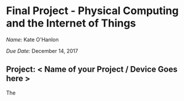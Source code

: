 # Final Project - Physical Computing and the Internet of Things

*Name:*  Kate O'Hanlon

*Due Date:* December 14, 2017

## Project:  < Name of your Project / Device Goes here >

The <title> is a tea dispenser to help those who enjoy looseleaf tea save time in the morning. It can hold up to seven types of tea, and provides easy measurement for tea by the pot or by the cup. 

### Detailed Project Description

The <title> has three main parts: the rotating holder, the funnel, and the removable single-cup dispenser. 

The rotating holder has seven slots. The intent is to have a week's worth of tea, but they can be used in any order so it can also be used for seven different types to be used and refilled as desired. It can be rotated using buttons on the device or via the accompanying website. There is an eighth spot, which does not hold tea, which it should be set to when not in use to minimize air exposure and potential disruption to the teas. Once the desired slot is selected, one can refill it and optionally* set it as filled, or have it dispense the tea into the funnel. 

The funnel is in place to make use much easier. Since the openings from the slots are so wide, so as to allow the tea to be poured in, it is difficult to place anything to catch all of the tea that pours out. The funnel catches the outflow from the holder and narrows it. It can then flow directly into the infuser of a teapot, or into the included removable single-cup dispenser. 

The dispenser allows the user to have single-cup servings rather than making a whole pot at once, without the need for separate measuring devices. Simply place the infuser or reusable K-cup onto the bed, then turn the handle and it will dispense the amount appropriate for one cup of tea! (Note: This does not work smoothly for tea with large pieces, due to the rotating parts, so it is recommended that this piece only be used for teas without chunks.) 

Together, these increase convenience while cutting down on the environmental impact of frequent tea making. It can save storage space, by allowing seven different types of tea to be stored in one container without mixing, or it can save time on busy mornings by allowing the user to select and pour out the tea in advance, similar to how many adults will mete out their medications for the week all at once. It is also extremely convenient in that it saves measuring; the slots all hold just over one pot of tea, and the dispenser measures one cup's worth for you, so you simply pour in enough to almost fill the slot and there is no need for teaspoons or other measuring devices! Furthermore, by using looseleaf and reusable K-cups or infusers, this cuts down significantly on the garbage usually caused by making tea. Rather than a K-cup, which includes plastic that does not degrade well, or a teabag that will often come with a tag, a staple, and a foil wrapper in addition to the bag itself, these reusable pieces can just be rinsed off and reused. 


*To accomodate users who would rather keep track of which teas are empty or full on their own, and to avoid frustration in case of a power failure resetting filled/empty settings, having the slot set as empty will NOT prevent the tea from dispensing. It will function normally. The filled/empty information is intended to allow those dispsensing remotely to know which teas are available. 


### Technical Description

< Explain the "how" of your project.  What are the hardware components?  What are the software components?  How do they interact with each other? >

< You can also explain the development process here >

The hardware can be broken into three categories: 3D-printed, electronic, and wood. 

The three main parts described in the previous section are all 3D-printed. They are all revisions of existing projects from Thingiverse. 
The rotating holder is based off of a [pill dispenser](https://www.thingiverse.com/thing:1538044). The base is largely the same except for resizing. The lid had to be significantly adjusted to allow for easier attachment, both to the frame and to the base of the holder. 
The funnel is a resized version of [this design](https://www.thingiverse.com/thing:13976). 
The one-cup dispenser is an alteration of a [coffee dispenser](https://www.thingiverse.com/thing:739261). After the initial work of calculating the correct scaling to dispense one cup of tea, the smaller size resulted in many problems getting the different pieces to print and fit together. After resizing, it took five prints of the lower assembly to find a rotation and slicing that would not break or have loose filament preventing insertion of the measuring cup. The cup itself took multiple alterations and prints, and even then required significant sanding to fit into the lower assembly. However, compared to other dispensers that were tested, it was still the best for the intended use, and it does work very well for teas without large chunks. 

The electronics consist of a Photon, two servos, four push buttons, and the wires connecting them. The Photon outputs commands to the servo, takes in the inputs from the buttons, and communicates with the site for both commands input and information output. The two servos are both [360 degree servos](https://smile.amazon.com/gp/product/B01F22XS5Y/ref=oh_aui_detailpage_o00_s00?ie=UTF8&psc=1), with one oriented horizontally to rotate the holder to the desired selection, while the other is oriented vertically to dispense the tea from the open slot. Since even at full speed the rotation does not dispense all of the tea, it has to "shake" the container a few times. The push buttons have been explained above; from left to right, they dispense the tea (green), rotate the container left to an earlier date (red), rotate the container right to a later date (blue), and set the selected slot as having been filled (yellow). 

The wood pieces comprise the frame and the case for the Photon. The heart of the frame is three vertical pieces secured by brackets to a shelf. Two of these support the rotating dowel and a crossbeam attached to the funnel, while the third holds the dispensing servo. The dowel is attached to the lid of the container, keeping it in place as the base rotates, and to a smaller frame which holds the selecting servo as well as countering its torque so the container base rotates rather than the main body of ther servo. The final wood piece is the traveling case that acts as a case for the Photon and a base for the pushbuttons. 

The software has largely been described already, with the Photon at the center connecting the servos, buttons, and website. The website has three sections: information about the teas, including the current selection and whether or not each is empty; buttons to change the tea selection and then dispense it, where you can confirm your selection in the prior section; and an environmental impact summary, a simple counter of how many K-cups or teabags saved since the device was last powered on with the assumption currently being that the slots are filled each time and thus 4 cups are saved per dispensing. 


#### Hardware Wiring Diagram

![Wiring Diagram](images/WiringDiagram.png)

The four buttons are in the opposite order from their physical placement to minimize overlap of wires in the diagram. The button color is indicated by the color of the wire connecting it to the Photon. 
The servos are differentiated by their rotation; the horizontal one on the left is the selection servo, and the vertical one on the right is the dispensing servo. 

#### Code

< Explain your code.  You might include code snippets, either `inline` or
```c++
//Multiline
bool photon_fun = TRUE;
```
You should link to your full code, either included in the repository (e.g. [my_code.ino](code/my_code.ino)  or to the Shared Revision in your Particle IDE. >


### Design / Form

< Explain the device's form, the aesthetic choices made and how they relate to the concept/function the device is intended to engage >

< include photos of your device >

It is convienient to open and close while still being secure, but I selected this design over simpler models because for many teas remind them of travel, whether to the impressive tea stores of France and England, the overwhelming plantations of Asia, or anywhere else your imagination might take you! (Except Antarctica, as that is the only continent where tea is not grown.) For all the wood, I elected to leave it bare; it looks much more natural, which is desirable when discussing tea, and the added protection was not necessary for most of the design as the only piece that is likely to come into contact with liquid was the base, which does have a water-resistant sealant. 

### Evaluation / Reflection

< What is your own evaluation of your project?   What did you learn through this project?  What would you do differently in the future? >

